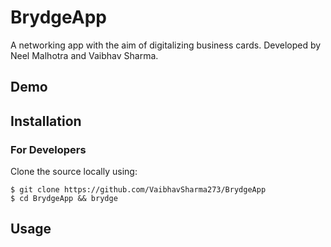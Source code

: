 # BrydgeApp
 
A networking app with the aim of digitalizing business cards. Developed by Neel Malhotra and Vaibhav Sharma.

## Demo

## Installation
### For Developers
Clone the source locally using:
```
$ git clone https://github.com/VaibhavSharma273/BrydgeApp
$ cd BrydgeApp && brydge
```

## Usage
